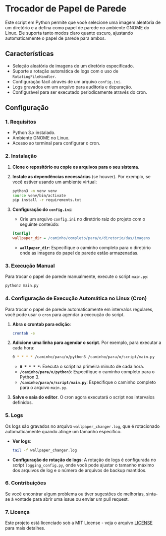 
# Trocador de Papel de Parede

Este script em Python permite que você selecione uma imagem aleatória de um diretório e a defina como papel de parede no ambiente GNOME do Linux. Ele suporta tanto modos claro quanto escuro, ajustando automaticamente o papel de parede para ambos.

## Características

- Seleção aleatória de imagens de um diretório especificado.
- Suporte a rotação automática de logs com o uso de `RotatingFileHandler`.
- Configuração fácil através de um arquivo `config.ini`.
- Logs gravados em um arquivo para auditoria e depuração.
- Configurável para ser executado periodicamente através do cron.

## Configuração

### 1. Requisitos

- Python 3.x instalado.
- Ambiente GNOME no Linux.
- Acesso ao terminal para configurar o cron.

### 2. Instalação

1. **Clone o repositório ou copie os arquivos para o seu sistema**.

2. **Instale as dependências necessárias** (se houver). Por exemplo, se você estiver usando um ambiente virtual:
    ```bash
    python3 -m venv venv
    source venv/bin/activate
    pip install -r requirements.txt
    ```

3. **Configuração do `config.ini`**:
    - Crie um arquivo `config.ini` no diretório raiz do projeto com o seguinte conteúdo:
    
    ```ini
    [Config]
    wallpaper_dir = /caminho/completo/para/o/diretorio/das/imagens
    ```

    - **`wallpaper_dir`**: Especifique o caminho completo para o diretório onde as imagens do papel de parede estão armazenadas.

### 3. Execução Manual

Para trocar o papel de parede manualmente, execute o script `main.py`:

```bash
python3 main.py
```

### 4. Configuração de Execução Automática no Linux (Cron)

Para trocar o papel de parede automaticamente em intervalos regulares, você pode usar o `cron` para agendar a execução do script.

1. **Abra o crontab para edição**:

    ```bash
    crontab -e
    ```

2. **Adicione uma linha para agendar o script**. Por exemplo, para executar a cada hora:

    ```bash
    0 * * * * /caminho/para/o/python3 /caminho/para/o/script/main.py
    ```

    - **`0 * * * *`**: Executa o script na primeira minuto de cada hora.
    - **`/caminho/para/o/python3`**: Especifique o caminho completo para o Python 3.
    - **`/caminho/para/o/script/main.py`**: Especifique o caminho completo para o arquivo `main.py`.

3. **Salve e saia do editor**. O cron agora executará o script nos intervalos definidos.

### 5. Logs

Os logs são gravados no arquivo `wallpaper_changer.log`, que é rotacionado automaticamente quando atinge um tamanho específico.

- **Ver logs**:
    ```bash
    tail -f wallpaper_changer.log
    ```

- **Configuração de rotação de logs**: A rotação de logs é configurada no script `logging_config.py`, onde você pode ajustar o tamanho máximo dos arquivos de log e o número de arquivos de backup mantidos.

### 6. Contribuições

Se você encontrar algum problema ou tiver sugestões de melhorias, sinta-se à vontade para abrir uma issue ou enviar um pull request.

### 7. Licença

Este projeto está licenciado sob a MIT License - veja o arquivo [LICENSE](LICENSE) para mais detalhes.
